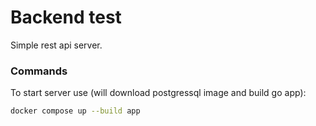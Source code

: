 # Backend test
Simple rest api server.
### Commands
To start server use (will download postgressql image and build go app):
```bash
docker compose up --build app
```
### 